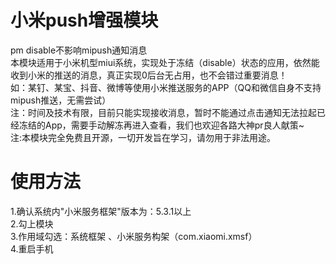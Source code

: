 # 小米push增强模块
pm disable不影响mipush通知消息</br>
本模块适用于小米机型miui系统，实现处于冻结（disable）状态的应用，依然能收到小米的推送的消息，真正实现0后台无占用，也不会错过重要消息！</br>
如：某钉、某宝、抖音、微博等使用小米推送服务的APP（QQ和微信自身不支持mipush推送，无需尝试）</br>
注：时间及技术有限，目前只能实现接收消息，暂时不能通过点击通知无法拉起已经冻结的App，需要手动解冻再进入查看，我们也欢迎各路大神pr良人献策~</br>
注:本模块完全免费且开源，一切开发旨在学习，请勿用于非法用途。</br>

# 使用方法</br>
1.确认系统内"小米服务框架"版本为：5.3.1以上</br>
2.勾上模块</br>
3.作用域勾选：系统框架 、小米服务构架（com.xiaomi.xmsf）</br>
4.重启手机</br>
